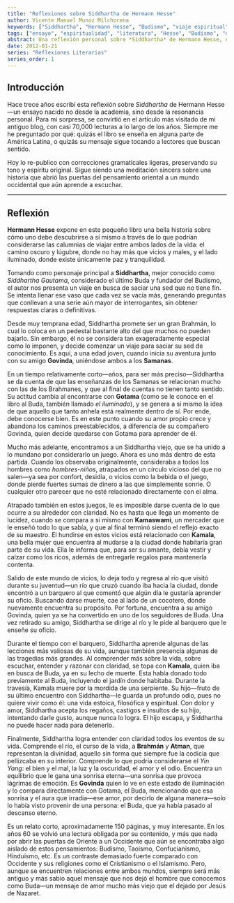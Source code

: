 ```yaml
---
title: "Reflexiones sobre Siddhartha de Hermann Hesse"
author: Vicente Manuel Munoz Milchorena
keywords: ["Siddhartha", "Hermann Hesse", "Budismo", "viaje espiritual", "filosofía oriental", "reflexión literaria"]
tags: ["ensayo", "espiritualidad", "literatura", "Hesse", "Budismo", "español"]
abstract: Una reflexión personal sobre *Siddhartha* de Hermann Hesse, explorando el viaje espiritual y filosófico de su protagonista. Publicado originalmente hace más de una década, este texto sigue siendo uno de los artículos más visitados del archivo del autor.
date: 2012-01-21
series: "Reflexiones Literarias"
series_order: 1
---
```

## Introducción

Hace trece años escribí esta reflexión sobre *Siddhartha* de Hermann Hesse—un 
ensayo nacido no desde la academia, sino desde la resonancia personal. Para mi 
sorpresa, se convirtió en el artículo más visitado de mi antiguo blog, con 
casi 70,000 lecturas a lo largo de los años. Siempre me he preguntado por qué: 
quizás el libro se enseña en alguna parte de América Latina, o quizás su 
mensaje sigue tocando a lectores que buscan sentido.

Hoy lo re-publico con correcciones gramaticales ligeras, preservando su tono 
y espíritu original. Sigue siendo una meditación sincera sobre una historia que 
abrió las puertas del pensamiento oriental a un mundo occidental que aún aprende 
a escuchar.

---

## Reflexión

**Hermann Hesse** expone en este pequeño libro una bella historia sobre cómo 
uno debe descubrirse a sí mismo a través de lo que podrían considerarse las 
calumnias de viajar entre ambos lados de la vida: el camino oscuro y lúgubre, 
donde no hay más que vicios y males, y el lado iluminado, donde existe 
únicamente paz y tranquilidad.

Tomando como personaje principal a **Siddhartha**, mejor conocido como 
*Siddhartha Gautama*, considerado el último Buda y fundador del Budismo, el 
autor nos presenta un viaje en busca de saciar una sed que no tiene fin. Se 
intenta llenar ese vaso que cada vez se vacía más, generando preguntas que 
conllevan a una serie aún mayor de interrogantes, sin obtener respuestas 
claras o definitivas.

Desde muy temprana edad, Siddhartha promete ser un gran Brahmán, lo cual lo 
coloca en un pedestal bastante alto del que muchos no pueden bajarlo. Sin 
embargo, él no se considera tan exageradamente especial como lo imponen, y 
decide comenzar un viaje para saciar su sed de conocimiento. Es aquí, a una 
edad joven, cuando inicia su aventura junto con su amigo **Govinda**, 
uniéndose ambos a los **Samanas**.

En un tiempo relativamente corto—años, para ser más preciso—Siddhartha se da 
cuenta de que las enseñanzas de los Samanas se relacionan mucho con las de los 
Brahmanes, y que al final de cuentas no tienen tanto sentido. Su actitud cambia 
al encontrarse con **Gotama** (como se le conoce en el libro al Buda, también 
llamado *el iluminado*), y se genera a sí mismo la idea de que aquello que 
tanto anhela está realmente dentro de sí. Por ende, debe conocerse bien. Es en 
este punto cuando su amor propio crece y abandona los caminos preestablecidos, 
a diferencia de su compañero Govinda, quien decide quedarse con Gotama para 
aprender de él.

Mucho más adelante, encontramos a un Siddhartha viejo, que se ha unido a lo 
mundano por considerarlo un juego. Ahora es uno más dentro de esta partida. 
Cuando los observaba originalmente, consideraba a todos los hombres como 
*hombres-niños*, atrapados en un círculo vicioso del que no salen—ya sea por 
confort, desidia, o vicios como la bebida o el juego, donde pierde fuertes sumas 
de dinero a las que simplemente sonríe. O cualquier otro parecer que no esté 
relacionado directamente con el alma.

Atrapado también en estos juegos, le es imposible darse cuenta de lo que ocurre 
a su alrededor con claridad. No es hasta que llega un momento de lucidez, cuando 
se compara a sí mismo con **Kamaswami**, un mercader que le enseñó todo lo que 
sabía, y que al final terminó siendo el reflejo exacto de su maestro. El 
hundirse en estos vicios está relacionado con **Kamala**, una bella mujer que 
encuentra al mudarse a la ciudad donde habitaría gran parte de su vida. Ella le 
informa que, para ser su amante, debía vestir y calzar como los ricos, además de 
entregarle regalos para mantenerla contenta.

Salido de este mundo de vicios, lo deja todo y regresa al río que visitó durante 
su juventud—un río que cruzó cuando iba hacia la ciudad, donde encontró a un 
barquero al que comentó que algún día le gustaría aprender su oficio. Buscando 
darse muerte, cae al lado de un cocotero, donde nuevamente encuentra su propósito. 
Por fortuna, encuentra a su amigo Govinda, quien ya se ha convertido en uno de 
los seguidores de Buda. Una vez retirado su amigo, Siddhartha se dirige al río y 
le pide al barquero que le enseñe su oficio.

Durante el tiempo con el barquero, Siddhartha aprende algunas de las lecciones más 
valiosas de su vida, aunque también presencia algunas de las tragedias más grandes. 
Al comprender más sobre la vida, sobre escuchar, entender y razonar con claridad, 
se topa con **Kamala**, quien iba en busca de Buda, ya en su lecho de muerte. 
Esta había donado todo previamente al Buda, incluyendo el jardín donde habitaba. 
Durante la travesía, Kamala muere por la mordida de una serpiente. Su hijo—fruto 
de su último encuentro con Siddhartha—le guarda un profundo odio, pues no quiere 
vivir como él: una vida estoica, filosófica y espiritual. Con dolor y amor, 
Siddhartha acepta los regaños, castigos e insultos de su hijo, intentando darle 
gusto, aunque nunca lo logra. El hijo escapa, y Siddhartha no puede hacer nada 
para detenerlo.

Finalmente, Siddhartha logra entender con claridad todos los eventos de su vida. 
Comprende el río, el curso de la vida, a **Brahmán** y **Atman**, que representan 
la divinidad, aquello sin forma que siempre fue la codicia que pellizcaba en 
su interior. Comprende lo que podría considerarse el *Yin Yang*: el bien y el 
mal, la luz y la oscuridad, el amor y el odio. Encuentra un equilibrio que le 
gana una sonrisa eterna—una sonrisa que provoca lágrimas de emoción. Es **Govinda** 
quien lo ve en este estado de iluminación y lo compara directamente con Gotama, 
el Buda, mencionando que esa sonrisa y el aura que irradia—ese amor, por decirlo 
de alguna manera—solo lo había visto provenir de una persona: el Buda, que ya 
había pasado al descanso eterno.

Es un relato corto, aproximadamente 150 páginas, y muy interesante. En los años 60 
se volvió una lectura obligada por su contenido, y más que nada por abrir las 
puertas de Oriente a un Occidente que aún se encontraba algo aislado de estos 
pensamientos: Budismo, Taoísmo, Confucianismo, Hinduismo, etc. Es un contraste 
demasiado fuerte comparado con Occidente y sus religiones como el Cristianismo 
o el Islamismo. Pero, aunque se encuentren relaciones entre ambos mundos, siempre 
será más antiguo y más sabio aquel mensaje que nos dejó el hombre que conocemos 
como Buda—un mensaje de amor mucho más viejo que el dejado por Jesús de Nazaret.

